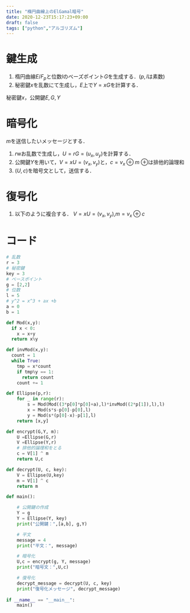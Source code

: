 ```yaml
---
title: "楕円曲線上のElGamal暗号"
date: 2020-12-23T15:17:23+09:00
draft: false
tags: ["python","アルゴリズム"] 
---
```

<!--more-->

# 鍵生成
1. 楕円曲線$E/F_p$と位数$l$のベーズポイント$G$を生成する．($p,l$は素数)
2. 秘密鍵$x$を乱数にて生成し，$E$上で$Y=xG$を計算する．

秘密鍵$x$，公開鍵$E,G,Y$

# 暗号化
$m$を送信したいメッセージとする．
1. $r$wお乱数で生成し，$U=rG=(u_x,u_y)$を計算する．
2. 公開鍵$Y$を用いて，$V = xU =(v_x,v_y)$と，$c=v_x\oplus m$
$\oplus$は排他的論理和
3. $(U,c)$を暗号文として，送信する．

# 復号化
1. 以下のように複合する．
$V=xU=(v_x,v_y)$,$m=v_x\oplus c$

# コード
```python
# 乱数
r = 3
# 秘密鍵
key = 3
# ベースポイント
g = [2,2]
# 位数
l = 5
# y^2 = x^3 + ax +b
a = 0
b = 1

def Mod(x,y):
  if x < 0:
    x = x+y
  return x%y

def invMod(x,y):
  count = 1
  while True:
    tmp = x*count
    if tmp%y == 1:
      return count
    count += 1

def Ellipse(p,r):
    for _ in range(r):
        s = Mod(Mod((3*p[0]*p[0]+a),l)*invMod((2*p[1]),l),l)
        x = Mod(s*s-p[0]-p[0],l)
        y = Mod(s*(p[0]-x)-p[1],l)
    return [x,y]

def encrypt(G,Y, m):
    U =Ellipse(G,r)
    V =Ellipse(Y,r)
    # 排他的論理和をとる
    c = V[1] ^ m
    return U,c

def decrypt(U, c, key):
    V = Ellipse(U,key)
    m = V[1] ^ c
    return m

def main():

    # 公開鍵の作成
    Y = g
    Y = Ellipse(Y, key) 
    print("公開鍵：",[a,b], g,Y)

    # 平文
    message = 4
    print("平文：", message)

    # 暗号化
    U,c = encrypt(g, Y, message)
    print("暗号文：",U,c)

    # 復号化
    decrypt_message = decrypt(U, c, key)
    print("復号化メッセージ", decrypt_message)
    
if __name__ == "__main__":
    main()
```
